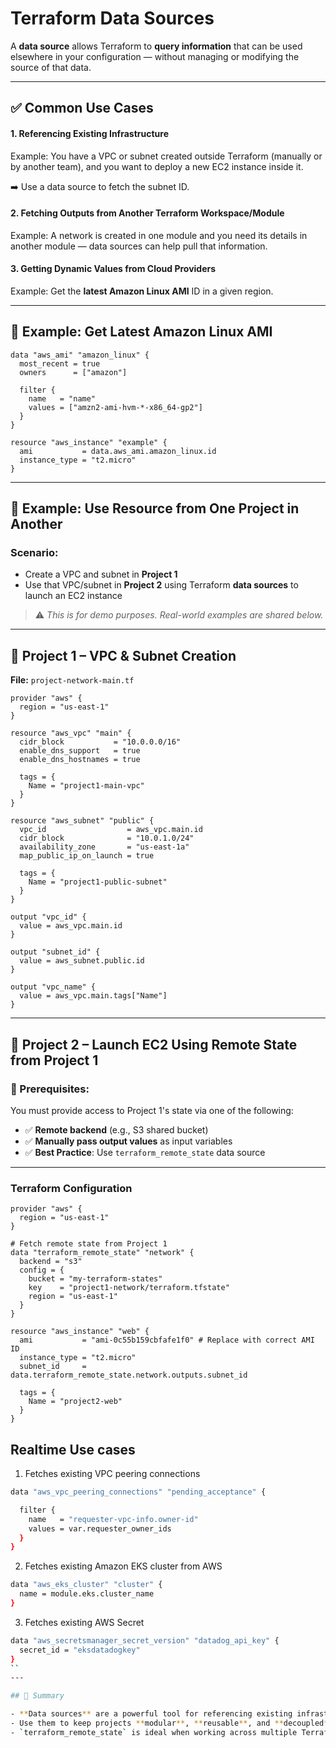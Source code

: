 # Terraform Data Sources

A **data source** allows Terraform to **query information** that can be used elsewhere in your configuration — without managing or modifying the source of that data.

---

## ✅ Common Use Cases

#### 1. Referencing Existing Infrastructure

Example:
You have a VPC or subnet created outside Terraform (manually or by another team), and you want to deploy a new EC2 instance inside it.

➡️ Use a data source to fetch the subnet ID.

#### 2. Fetching Outputs from Another Terraform Workspace/Module

Example:
A network is created in one module and you need its details in another module — data sources can help pull that information.

#### 3. Getting Dynamic Values from Cloud Providers

Example:
Get the **latest Amazon Linux AMI** ID in a given region.

---

## 📌 Example: Get Latest Amazon Linux AMI

```hcl
data "aws_ami" "amazon_linux" {
  most_recent = true
  owners      = ["amazon"]

  filter {
    name   = "name"
    values = ["amzn2-ami-hvm-*-x86_64-gp2"]
  }
}

resource "aws_instance" "example" {
  ami           = data.aws_ami.amazon_linux.id
  instance_type = "t2.micro"
}
```

---

## 🧩 Example: Use Resource from One Project in Another

### Scenario:
- Create a VPC and subnet in **Project 1**
- Use that VPC/subnet in **Project 2** using Terraform **data sources** to launch an EC2 instance

> ⚠️ *This is for demo purposes. Real-world examples are shared below.*

---

## 📁 Project 1 – VPC & Subnet Creation

**File:** `project-network-main.tf`

```hcl
provider "aws" {
  region = "us-east-1"
}

resource "aws_vpc" "main" {
  cidr_block           = "10.0.0.0/16"
  enable_dns_support   = true
  enable_dns_hostnames = true

  tags = {
    Name = "project1-main-vpc"
  }
}

resource "aws_subnet" "public" {
  vpc_id                  = aws_vpc.main.id
  cidr_block              = "10.0.1.0/24"
  availability_zone       = "us-east-1a"
  map_public_ip_on_launch = true

  tags = {
    Name = "project1-public-subnet"
  }
}

output "vpc_id" {
  value = aws_vpc.main.id
}

output "subnet_id" {
  value = aws_subnet.public.id
}

output "vpc_name" {
  value = aws_vpc.main.tags["Name"]
}
```

---

## 🚀 Project 2 – Launch EC2 Using Remote State from Project 1

### 🔑 Prerequisites:

You must provide access to Project 1's state via one of the following:

- ✅ **Remote backend** (e.g., S3 shared bucket)
- ✅ **Manually pass output values** as input variables
- ✅ **Best Practice**: Use `terraform_remote_state` data source

---

### Terraform Configuration

```hcl
provider "aws" {
  region = "us-east-1"
}

# Fetch remote state from Project 1
data "terraform_remote_state" "network" {
  backend = "s3"
  config = {
    bucket = "my-terraform-states"
    key    = "project1-network/terraform.tfstate"
    region = "us-east-1"
  }
}

resource "aws_instance" "web" {
  ami           = "ami-0c55b159cbfafe1f0" # Replace with correct AMI ID
  instance_type = "t2.micro"
  subnet_id     = data.terraform_remote_state.network.outputs.subnet_id

  tags = {
    Name = "project2-web"
  }
}
```
## Realtime Use cases
1. Fetches existing VPC peering connections  
```sh
data "aws_vpc_peering_connections" "pending_acceptance" {

  filter {
    name   = "requester-vpc-info.owner-id"
    values = var.requester_owner_ids
  }
}
```
2. Fetches existing Amazon EKS cluster from AWS 
```sh
data "aws_eks_cluster" "cluster" {
  name = module.eks.cluster_name
}
```
3. Fetches existing AWS Secret 
```sh
data "aws_secretsmanager_secret_version" "datadog_api_key" {
  secret_id = "eksdatadogkey"
}
``
---

## 🧠 Summary

- **Data sources** are a powerful tool for referencing existing infrastructure or outputs from other Terraform workspaces.
- Use them to keep projects **modular**, **reusable**, and **decoupled**.
- `terraform_remote_state` is ideal when working across multiple Terraform projects or teams.
